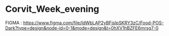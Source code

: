 # Corvit_Week_evening

FIGMA : https://www.figma.com/file/IdWbLAP2yBFjslpSKRY3zC/Food-POS-Dark?type=design&node-id=0-1&mode=design&t=0hXV1hBZFE6mrsg7-0
